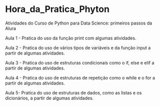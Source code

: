 # Hora_da_Pratica_Phyton

Atividades do Curso de Python para Data Science: primeiros passos da Alura

Aula 1 - Pratica do uso da função print com algumas atividades.

Aula 2 - Pratica do uso de vários tipos de variáveis e da função input a partir de algumas atividades.

Aula 3 - Pratica do uso de estruturas condicionais como o if, else e elif a partir de algumas atividades.

Aula 4 - Pratica do uso de estruturas de repetição como o while e o for a partir de algumas atividades.

Aula 5-  Pratica do uso de estruturas de dados, como as listas e os dicionários, a partir de algumas atividades.
